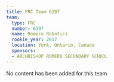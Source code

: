 ```yaml
---
title: FRC Team 6397
team:
  type: FRC
  number: 6397
  name: Romero Robotics
  rookie_year: 2017
  location: York, Ontario, Canada
  sponsors:
  - ARCHBISHOP ROMERO SECONDARY SCHOOL
---
```


No content has been added for this team